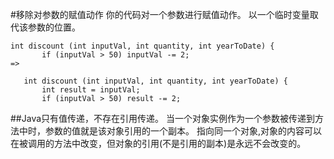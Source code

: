 #移除对参数的赋值动作
你的代码对一个参数进行赋值动作。
以一个临时变量取代该参数的位置。
```$xslt
int discount (int inputVal, int quantity, int yearToDate) {
       if (inputVal > 50) inputVal -= 2;
=>

   int discount (int inputVal, int quantity, int yearToDate) {
       int result = inputVal;
       if (inputVal > 50) result -= 2;
```
##Java只有值传递，不存在引用传递。
当一个对象实例作为一个参数被传递到方法中时，参数的值就是该对象引用的一个副本。
指向同一个对象,对象的内容可以在被调用的方法中改变，但对象的引用(不是引用的副本)是永远不会改变的。